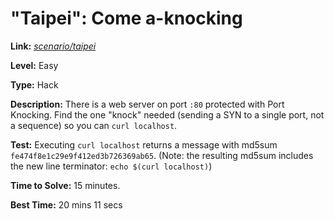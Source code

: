 # "Taipei": Come a-knocking

**Link:** [*scenario/taipei*](https://sadservers.com/scenario/taipei)

**Level:** Easy

**Type:** Hack

**Description:** There is a web server on port `:80` protected with Port Knocking. 
Find the one "knock" needed (sending a SYN to a single port, not a sequence) so you can `curl localhost`.

**Test:** Executing `curl localhost` returns a message with md5sum `fe474f8e1c29e9f412ed3b726369ab65`. 
(Note: the resulting md5sum includes the new line terminator: `echo $(curl localhost)`)

**Time to Solve:** 15 minutes.

**Best Time:** 20 mins 11 secs